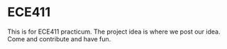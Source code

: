 # ECE411
This is for ECE411 practicum. 
The project idea is where we post our idea. Come and contribute and have fun. 
